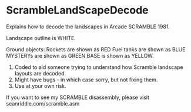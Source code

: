 # ScrambleLandScapeDecode

Explains how to decode the landscapes in Arcade SCRAMBLE 1981.

Landscape outline is WHITE.

Ground objects:
Rockets are shown as RED
Fuel tanks are shown as BLUE
MYSTERYs are shown as GREEN
BASE is shown as YELLOW. 


1. Coded to aid someone trying to understand how Scramble landscape layouts are decoded.
2. Might have bugs - in which case sorry, but not fixing them.
3. Use at your own risk.


If you want to see my SCRAMBLE disassembly, please visit seanriddle.com/scramble.asm
